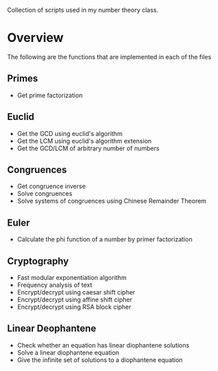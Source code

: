 Collection of scripts used in my number theory class.

# Overview

The following are the functions that are implemented
in each of the files

## Primes
* Get prime factorization

## Euclid
* Get the GCD using euclid's algorithm
* Get the LCM using euclid's algorithm extension
* Get the GCD/LCM of arbitrary number of numbers

## Congruences
* Get congruence inverse
* Solve congruences
* Solve systems of congruences using Chinese Remainder Theorem

## Euler
* Calculate the phi function of a number by primer factorization

## Cryptography
* Fast modular exponentiation algorithm
* Frequency analysis of text
* Encrypt/decrypt using caesar shift cipher
* Encrypt/decrypt using affine shift cipher
* Encrypt/decrypt using RSA block cipher

## Linear Deophantene
* Check whether an equation has linear diophantene solutions
* Solve a linear diophantene equation
* Give the infinite set of solutions to a diophantene equation

